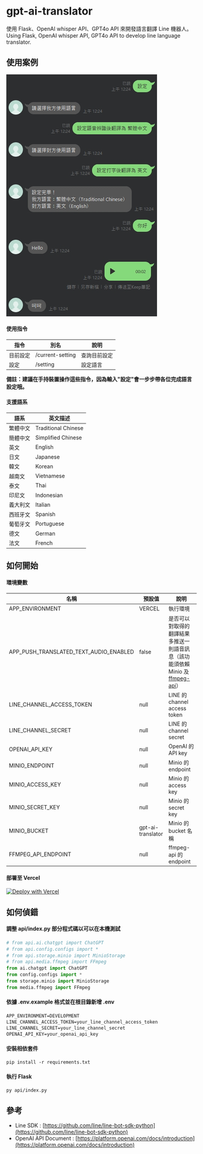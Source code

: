 # gpt-ai-translator

使用 Flask、OpenAI whisper API、GPT4o API 來開發語言翻譯 Line 機器人。  
Using Flask, OpenAI whisper API, GPT4o API to develop line language translator.

## 使用案例

![Image](data/img/demo.png)

#### 使用指令

| 指令     | 別名             | 說明         |
| -------- | ---------------- | ------------ |
| 目前設定 | /current-setting | 查詢目前設定 |
| 設定     | /setting         | 設定語言     |

**備註：建議在手持裝置操作這些指令，因為輸入"設定"會一步步帶各位完成語言設定哦。**

#### 支援語系

| 語系     | 英文描述            |
| -------- | ------------------- |
| 繁體中文 | Traditional Chinese |
| 簡體中文 | Simplified Chinese  |
| 英文     | English             |
| 日文     | Japanese            |
| 韓文     | Korean              |
| 越南文   | Vietnamese          |
| 泰文     | Thai                |
| 印尼文   | Indonesian          |
| 義大利文 | Italian             |
| 西班牙文 | Spanish             |
| 葡萄牙文 | Portuguese          |
| 德文     | German              |
| 法文     | French              |

## 如何開始

#### 環境變數

| 名稱                                   | 預設值            | 說明                                                                                                                   |
| -------------------------------------- | ----------------- | ---------------------------------------------------------------------------------------------------------------------- |
| APP_ENVIRONMENT                        | VERCEL            | 執行環境                                                                                                               |
| APP_PUSH_TRANSLATED_TEXT_AUDIO_ENABLED | false             | 是否可以對取得的翻譯結果多推送一則語音訊息（該功能須依賴 Minio 及 [ffmpeg-api](https://github.com/cdcd72/ffmpeg-api)） |
| LINE_CHANNEL_ACCESS_TOKEN              | null              | LINE 的 channel access token                                                                                           |
| LINE_CHANNEL_SECRET                    | null              | LINE 的 channel secret                                                                                                 |
| OPENAI_API_KEY                         | null              | OpenAI 的 API key                                                                                                      |
| MINIO_ENDPOINT                         | null              | Minio 的 endpoint                                                                                                      |
| MINIO_ACCESS_KEY                       | null              | Minio 的 access key                                                                                                    |
| MINIO_SECRET_KEY                       | null              | Minio 的 secret key                                                                                                    |
| MINIO_BUCKET                           | gpt-ai-translator | Minio 的 bucket 名稱                                                                                                   |
| FFMPEG_API_ENDPOINT                    | null              | ffmpeg-api 的 endpoint                                                                                                 |

#### 部署至 Vercel

[![Deploy with Vercel](https://vercel.com/button)](https://vercel.com/new/clone?repository-url=https%3A%2F%2Fgithub.com%2Fcdcd72%2Fgpt-ai-translator&env=LINE_CHANNEL_ACCESS_TOKEN,LINE_CHANNEL_SECRET,OPENAI_API_KEY)

## 如何偵錯

#### 調整 api/index.py 部分程式碼以可以在本機測試

```python
# from api.ai.chatgpt import ChatGPT
# from api.config.configs import *
# from api.storage.minio import MinioStorage
# from api.media.ffmpeg import FFmpeg
from ai.chatgpt import ChatGPT
from config.configs import *
from storage.minio import MinioStorage
from media.ffmpeg import FFmpeg
```

#### 依據 .env.example 格式並在根目錄新增 .env

    APP_ENVIRONMENT=DEVELOPMENT
    LINE_CHANNEL_ACCESS_TOKEN=your_line_channel_access_token
    LINE_CHANNEL_SECRET=your_line_channel_secret
    OPENAI_API_KEY=your_openai_api_key

#### 安裝相依套件

    pip install -r requirements.txt

#### 執行 Flask

    py api/index.py

## 參考

- Line SDK : [https://github.com/line/line-bot-sdk-python](https://github.com/line/line-bot-sdk-python)
- OpenAI API Document : [https://platform.openai.com/docs/introduction](https://platform.openai.com/docs/introduction)
